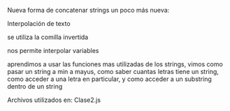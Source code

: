Nueva forma de concatenar strings un poco más nueva:

Interpolación de texto

se utiliza la comilla invertida 

nos permite interpolar variables

aprendimos a usar las funciones mas utilizadas de los strings,
vimos como pasar un string a min a mayus, como saber cuantas letras tiene un string, como acceder a una letra en particular, y como acceder a un substring dentro de un string

Archivos utilizados en: Clase2.js